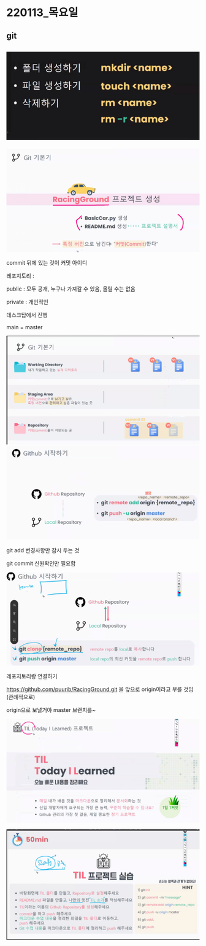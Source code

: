 # 220113_목요일

## git

## ![image-20220113095917505](220113_%EB%AA%A9%EC%9A%94%EC%9D%BC.assets/image-20220113095917505.png)

![image-20220113105626113](220113_%EB%AA%A9%EC%9A%94%EC%9D%BC.assets/image-20220113105626113.png)

commit 뒤에 있는 것이 커밋 아이디



레포지토리 : 

public : 모두 공개, 누구나 가져갈 수 있음, 올릴 수는 없음

private : 개인적인



데스크탑에서 진행

main = master

![image-20220113132021599](220113_%EB%AA%A9%EC%9A%94%EC%9D%BC.assets/image-20220113132021599.png)![image-20220113142616942](220113_%EB%AA%A9%EC%9A%94%EC%9D%BC.assets/image-20220113142616942.png)

git add 변경사항만 잠시 두는 것

git commit 신원확인만 필요함



![image-20220113143751504](220113_%EB%AA%A9%EC%9A%94%EC%9D%BC.assets/image-20220113143751504.png)

레포지토리랑 연결하기

https://github.com/puurib/RacingGround.git 을 앞으로 origin이라고 부를 것임 (관례적으로)

origin으로 보낼거야 master 브랜치를~

![image-20220113143931776](220113_%EB%AA%A9%EC%9A%94%EC%9D%BC.assets/image-20220113143931776.png)

![image-20220113145312287](220113_%EB%AA%A9%EC%9A%94%EC%9D%BC.assets/image-20220113145312287.png)
